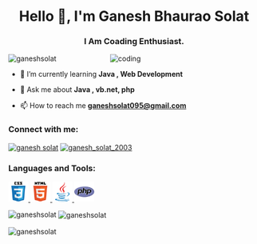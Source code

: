 <h1 align="center">Hello 👋, I'm Ganesh Bhaurao Solat</h1>
<h3 align="center">I Am Coading Enthusiast.</h3>
<img align="right" width=300 alt="coding" src="[D:\imgjava](https://www.google.com/url?sa=i&url=https%3A%2F%2Fgithub.com%2Fjayed87&psig=AOvVaw34RCbzuYuFxOQyTUgUOu8G&ust=1693978731869000&source=images&cd=vfe&opi=89978449&ved=0CBAQjRxqFwoTCIjN-NPgkoEDFQAAAAAdAAAAABAJ)">
<p align="left"> <img src="https://komarev.com/ghpvc/?username=ganeshsolat&label=Profile%20views&color=0e75b6&style=flat" alt="ganeshsolat" /> </p>

- 🌱 I’m currently learning **Java , Web Development**

- 💬 Ask me about **Java , vb.net, php**

- 📫 How to reach me **ganeshsolat095@gmail.com**

<h3 align="left">Connect with me:</h3>
<p align="left">
<a href="https://linkedin.com/in/ganesh solat" target="blank"><img align="center" src="https://raw.githubusercontent.com/rahuldkjain/github-profile-readme-generator/master/src/images/icons/Social/linked-in-alt.svg" alt="ganesh solat" height="30" width="40" /></a>
<a href="https://instagram.com/ganesh_solat_2003" target="blank"><img align="center" src="https://raw.githubusercontent.com/rahuldkjain/github-profile-readme-generator/master/src/images/icons/Social/instagram.svg" alt="ganesh_solat_2003" height="30" width="40" /></a>
</p>

<h3 align="left">Languages and Tools:</h3>
<p align="left"> <a href="https://www.w3schools.com/css/" target="_blank" rel="noreferrer"> <img src="https://raw.githubusercontent.com/devicons/devicon/master/icons/css3/css3-original-wordmark.svg" alt="css3" width="40" height="40"/> </a> <a href="https://www.w3.org/html/" target="_blank" rel="noreferrer"> <img src="https://raw.githubusercontent.com/devicons/devicon/master/icons/html5/html5-original-wordmark.svg" alt="html5" width="40" height="40"/> </a> <a href="https://www.java.com" target="_blank" rel="noreferrer"> <img src="https://raw.githubusercontent.com/devicons/devicon/master/icons/java/java-original.svg" alt="java" width="40" height="40"/> </a> <a href="https://www.php.net" target="_blank" rel="noreferrer"> <img src="https://raw.githubusercontent.com/devicons/devicon/master/icons/php/php-original.svg" alt="php" width="40" height="40"/> </a> </p>

<p><img align="left" src="https://github-readme-stats.vercel.app/api/top-langs?username=ganeshsolat&show_icons=true&locale=en&layout=compact" alt="ganeshsolat" /></p>

<p>&nbsp;<img align="center" src="https://github-readme-stats.vercel.app/api?username=ganeshsolat&show_icons=true&locale=en" alt="ganeshsolat" /></p>

<p><img align="center" src="https://github-readme-streak-stats.herokuapp.com/?user=ganeshsolat&" alt="ganeshsolat" /></p>
